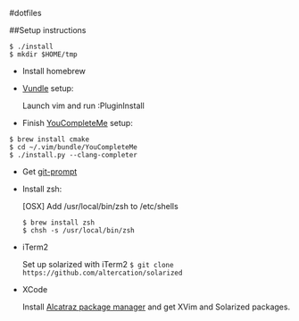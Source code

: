 #dotfiles

##Setup instructions
```
$ ./install
$ mkdir $HOME/tmp
```

* Install homebrew

* [Vundle](https://github.com/VundleVim/Vundle.vim) setup:

  Launch vim and run :PluginInstall

* Finish [YouCompleteMe](https://github.com/Valloric/YouCompleteMe) setup:
```
$ brew install cmake
$ cd ~/.vim/bundle/YouCompleteMe
$ ./install.py --clang-completer
```

* Get [git-prompt](http://git-prompt.sh/)

* Install zsh:

  [OSX] Add /usr/local/bin/zsh to /etc/shells

  ```
  $ brew install zsh
  $ chsh -s /usr/local/bin/zsh
  ```

* iTerm2

  Set up solarized with iTerm2
  `$ git clone https://github.com/altercation/solarized`

* XCode

  Install [Alcatraz package manager](https://github.com/alcatraz/Alcatraz) and get XVim and Solarized   packages.
